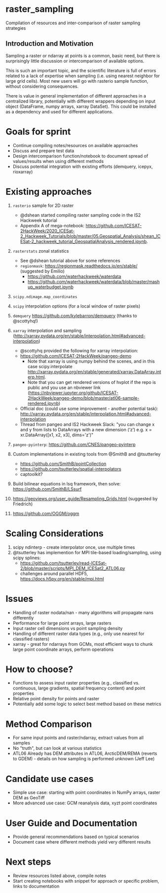 # raster_sampling
Compilation of resources and inter-comparison of raster sampling strategies

## Introduction and Motivation
Sampling a raster or ndarray at points is a common, basic need, but there is surprisingly little discussion or intercomparison of available options.

This is such an important topic, and the scientific literature is full of errors related to a lack of expertise when sampling (i.e. using nearest neighbor for large grid cells).  Most new users will go with rasterio sample function, without considering consequences.

There is value in general implementation of different approaches in a centralized library, potentially with different wrappers depending on input object (DataFrame, numpy arrays, xarray DataSet).  This could be installed as a dependency and used for different applications.

# Goals for sprint
* Continue compiling notes/resources on available approaches
* Discuss and prepare test data
* Design intercomparison function/notebook to document spread of values/results when using different methods
* Discuss potential integration with existing efforts (demquery, icepyx, rioxarray)

# Existing approaches
1. `rasterio` sample for 2D raster
    * @dshean started compiling raster sampling code in the IS2 Hackweek tutorial 
    * Appendix A of mega-notebook: https://github.com/ICESAT-2HackWeek/2020_ICESat-2_Hackweek_Tutorials/blob/master/05.Geospatial_Analysis/shean_ICESat-2_hackweek_tutorial_GeospatialAnalysis_rendered.ipynb.
1. `rasterstats` zonal statistics
    * See @dshean tutorial above for some references
    * `regionmask`: https://regionmask.readthedocs.io/en/stable/ (suggested by Emilio)
        * https://github.com/waterhackweek/waterdata
        * https://github.com/waterhackweek/waterdata/blob/master/mashup_waterbudget.ipynb
1. `scipy.ndimage.map_coordinates`
1. `scipy` interpolation options (for a local window of raster pixels)
1. `demquery` https://github.com/kylebarron/demquery (thanks to @scottyhq!)
1. `xarray` interpolation and sampling (http://xarray.pydata.org/en/stable/interpolation.html#advanced-interpolation)
    * @scottyhq provided the following for xarray interpolation:
    * https://github.com/ICESAT-2HackWeek/pangeo-demo
        * Note that xarray is using numpy behind the scenes, and in this case scipy.interpolate http://xarray.pydata.org/en/stable/generated/xarray.DataArray.interp.html. 
        * Note that you can get rendered versions of hvplot if the repo is public and you use an nbviewer link (https://nbviewer.jupyter.org/github/ICESAT-2HackWeek/pangeo-demo/blob/master/atl06-sample-rendered.ipynb)
    * Official doc (could use some improvement - another potential task): http://xarray.pydata.org/en/stable/interpolation.html#advanced-interpolation
    * Thread from pangeo and IS2 Hackweek Slack: "you can change x and y from lists to DataArrays with a new dimension (‘z’) e.g.  x = xr.DataArray([x1, x2, x3], dims='z')"
1. `pangeo-pyinterp`: https://github.com/CNES/pangeo-pyinterp
1. Custom implementations in existing tools from @SmithB and @tsutterley
    * https://github.com/SmithB/pointCollection
    * https://github.com/tsutterley/spatial-interpolators
    * captoolkit?
1. Build bilinear equations in lsq framework, then solve: https://github.com/SmithB/LSsurf

1. https://geoviews.org/user_guide/Resampling_Grids.html (suggested by Friedrich)
1. https://github.com/OGGM/oggm

# Scaling Considerations
1. scipy ndinterp - create interpolator once, use multiple times
1. @tsutterley has implemention for MPI tile-based loading/sampling, using scipy splines:
    * https://github.com/tsutterley/read-ICESat-2/blob/master/scripts/MPI_DEM_ICESat2_ATL06.py
    * challenges around parallel HDF5, https://docs.h5py.org/en/stable/mpi.html

# Issues
* Handling of raster nodata/nan - many algorithms will propagate nans differently
* Performance for large point arrays, large rasters
* Input raster cell dimensions vs point sampling density
* Handling of different raster data types (e.g., only use nearest for classified rasters)
* xarray - great for ndarrays from GCMs, most efficient ways to chunk large point coordinate arrays, perform operations

# How to choose?
* Functions to assess input raster properties (e.g., classified vs. continuous, large gradients, spatial frequency content) and point properties
* Relative point density for points and raster
* Potentially add some logic to select best method based on these metrics

# Method Comparison
* For same input points and raster/ndarray, extract values from all samples
* No "truth", but can look at various statistics 
* ATL06 Already has DEM attributes in ATL06, ArcticDEM/REMA (reverts to GDEM) - details on how sampling is performed unknown (Jeff Lee)

# Candidate use cases
* Simple use case: starting with point coordinates in NumPy arrays, raster DEM as GeoTiff
* More advanced use case: GCM reanalysis data, xyzt point coordinates

# User Guide and Documentation
* Provide general recommendations based on typical scenarios
* Document case where different methods yield very different results

# Next steps
* Review resources listed above, compile notes
* Start creating notebooks with snippet for approach or specific problem, links to documentation

